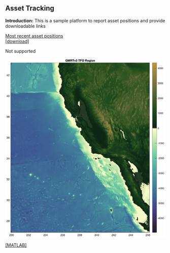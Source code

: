 ## Asset Tracking

**Introduction:** This is a sample platform to report asset positions and provide downloadable links

[Most recent asset positions](data/hello_world.txt)<br>
    <a href="data/hello_world.txt" download>[download]</a>

<object data="data/hello_world.txt" width="300" height="200">
Not supported
</object>

<a href="data/GMRTv3_TFO.eps" download><img src="data/GMRTv3_TFO.eps"/></a>

<a href="data/grid.mat" download>[MATLAB]</a>
